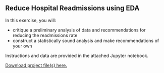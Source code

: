 ## Reduce Hospital Readmissions using EDA
In this exercise, you will:  
* critique a preliminary analysis of data and recommendations for reducing the readmissions rate  
* construct a statistically sound analysis and make recommendations of your own  

Instructions and data are provided in the attached Jupyter notebook.  

[Download project file(s) here.](https://www.springboard.com/archeio/download/154e33ef54ae4197abacdea3cfa7c8b0/)
